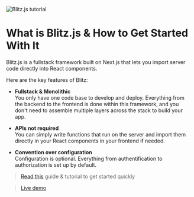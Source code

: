 ![Blitz.js tutorial](https://www.datocms-assets.com/48401/1634222139-blitz-og.png)
# What is Blitz.js & How to Get Started With It

Blitz.js is a fullstack framework built on Next.js that lets you import server code directly into React components.

Here are the key features of Blitz:

- **Fullstack & Monolithic** <br/>
You only have one code base to develop and deploy. Everything from the backend to the frontend is done within this framework, and you don't need to assemble multiple layers across the stack to build your app.

- **APIs not required** <br/>
You can simply write functions that run on the server and import them directly in your React components in your frontend if needed.

- **Convention over configuration** <br/>
Configuration is optional. Everything from authentification to authorization is set up by default.


> [Read this](snipcart.com/blog/blitz-js-tutorial) guide & tutorial to get started quickly

> [Live demo](https://snipcart-blitzjs.herokuapp.com/)
